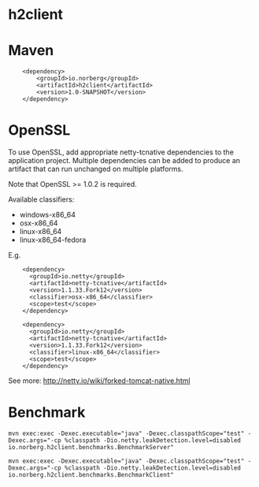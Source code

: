 # h2client

Maven
=====

```
    <dependency>
        <groupId>io.norberg</groupId>
        <artifactId>h2client</artifactId>
        <version>1.0-SNAPSHOT</version>
    </dependency>
```


OpenSSL
=======

To use OpenSSL, add appropriate netty-tcnative dependencies to the application project. Multiple dependencies can be
added to produce an artifact that can run unchanged on multiple platforms.

Note that OpenSSL >= 1.0.2 is required.

Available classifiers:

* windows-x86_64
* osx-x86_64
* linux-x86_64
* linux-x86_64-fedora

E.g.

```
    <dependency>
      <groupId>io.netty</groupId>
      <artifactId>netty-tcnative</artifactId>
      <version>1.1.33.Fork12</version>
      <classifier>osx-x86_64</classifier>
      <scope>test</scope>
    </dependency>
```

```
    <dependency>
      <groupId>io.netty</groupId>
      <artifactId>netty-tcnative</artifactId>
      <version>1.1.33.Fork12</version>
      <classifier>linux-x86_64</classifier>
      <scope>test</scope>
    </dependency>
```

See more: http://netty.io/wiki/forked-tomcat-native.html

Benchmark
=========

```
mvn exec:exec -Dexec.executable="java" -Dexec.classpathScope="test" -Dexec.args="-cp %classpath -Dio.netty.leakDetection.level=disabled io.norberg.h2client.benchmarks.BenchmarkServer"
```

```
mvn exec:exec -Dexec.executable="java" -Dexec.classpathScope="test" -Dexec.args="-cp %classpath -Dio.netty.leakDetection.level=disabled io.norberg.h2client.benchmarks.BenchmarkClient"
```